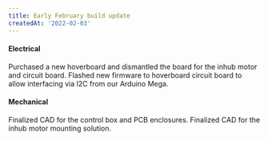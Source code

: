 ```yaml
---
title: Early February build update
createdAt: '2022-02-03'
---
```


#### Electrical
Purchased a new hoverboard and dismantled the board for the inhub motor and circuit board. Flashed new firmware to hoverboard circuit board to allow interfacing via I2C from our Arduino Mega.

#### Mechanical
Finalized CAD for the control box and PCB enclosures. Finalized CAD for the inhub motor mounting solution.
